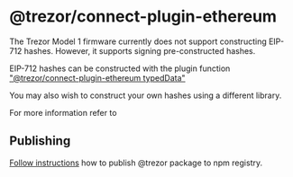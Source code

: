 <!-- REF-TODO: improve docs -->

# @trezor/connect-plugin-ethereum

<!-- [![NPM](https://img.shields.io/npm/v/@trezor/connect-plugin-ethereum.svg)](https://www.npmjs.org/package/@trezor/connect-plugin-ethereum) -->

The Trezor Model 1 firmware currently does not support constructing EIP-712
hashes. However, it supports signing pre-constructed hashes.

EIP-712 hashes can be constructed with the plugin function
["@trezor/connect-plugin-ethereum typedData"](./typedData.js)

You may also wish to construct your own hashes using a different library.

For more information refer to <!-- REF-TODO: link to docs/ethereumSignTypedData -->

## Publishing

[Follow instructions](../../../docs/releases/npm-packages.md) how to publish @trezor package to npm registry.
